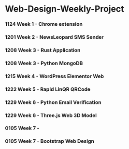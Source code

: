 # Web-Design-Weekly-Project

### 1124 Week 1 - Chrome extension

### 1201 Week 2 - NewsLeopard SMS Sender

### 1208 Week 3 - Rust Application
### 1208 Week 3 - Python MongoDB

### 1215 Week 4 - WordPress Elementor Web

### 1222 Week 5 - Rapid LinQR QRCode

### 1229 Week 6 - Python Email Verification
### 1229 Week 6 - Three.js Web 3D Model

### 0105 Week 7 -
### 0105 Week 7 - Bootstrap Web Design